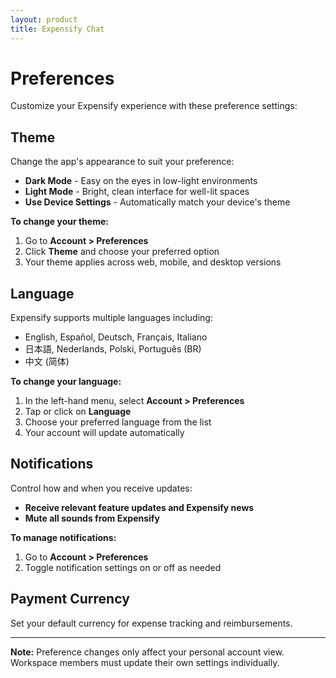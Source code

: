 ```yaml
---
layout: product
title: Expensify Chat
---
```


# Preferences

Customize your Expensify experience with these preference settings:

## Theme
Change the app's appearance to suit your preference:
- **Dark Mode** - Easy on the eyes in low-light environments
- **Light Mode** - Bright, clean interface for well-lit spaces  
- **Use Device Settings** - Automatically match your device's theme

**To change your theme:**
1. Go to **Account > Preferences**
2. Click **Theme** and choose your preferred option
3. Your theme applies across web, mobile, and desktop versions

## Language
Expensify supports multiple languages including:
- English, Español, Deutsch, Français, Italiano
- 日本語, Nederlands, Polski, Português (BR)
- 中文 (简体)

**To change your language:**
1. In the left-hand menu, select **Account > Preferences**
2. Tap or click on **Language**
3. Choose your preferred language from the list
4. Your account will update automatically

## Notifications
Control how and when you receive updates:
- **Receive relevant feature updates and Expensify news**
- **Mute all sounds from Expensify**

**To manage notifications:**
1. Go to **Account > Preferences**
2. Toggle notification settings on or off as needed

## Payment Currency
Set your default currency for expense tracking and reimbursements.

---

**Note:** Preference changes only affect your personal account view. Workspace members must update their own settings individually. 